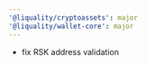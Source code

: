 ```yaml
---
'@liquality/cryptoassets': major
'@liquality/wallet-core': major
---
```


- fix RSK address validation
